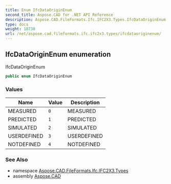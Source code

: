 ```yaml
---
title: Enum IfcDataOriginEnum
second_title: Aspose.CAD for .NET API Reference
description: Aspose.CAD.FileFormats.Ifc.IFC2X3.Types.IfcDataOriginEnum enum. IfcDataOriginEnum
type: docs
weight: 18730
url: /net/aspose.cad.fileformats.ifc.ifc2x3.types/ifcdataoriginenum/
---
```

## IfcDataOriginEnum enumeration

IfcDataOriginEnum

```csharp
public enum IfcDataOriginEnum
```

### Values

| Name | Value | Description |
| --- | --- | --- |
| MEASURED | `0` | MEASURED |
| PREDICTED | `1` | PREDICTED |
| SIMULATED | `2` | SIMULATED |
| USERDEFINED | `3` | USERDEFINED |
| NOTDEFINED | `4` | NOTDEFINED |

### See Also

* namespace [Aspose.CAD.FileFormats.Ifc.IFC2X3.Types](../../aspose.cad.fileformats.ifc.ifc2x3.types/)
* assembly [Aspose.CAD](../../)



